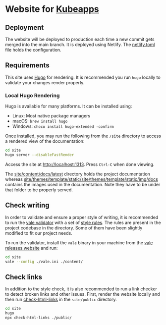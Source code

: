 # Website for [Kubeapps](https://kubeapps.com/)

## Deployment

The website will be deployed to production each time a new commit gets merged into the main branch. It is deployed using Netlify. The [netlify.toml](./netlify.toml) file holds the configuration.

## Requirements

This site uses [Hugo](https://github.com/gohugoio/hugo) for rendering. It is recommended you run `hugo` locally to validate your changes render properly.

### Local Hugo Rendering

Hugo is available for many platforms. It can be installed using:

- Linux: Most native package managers
- macOS: `brew install hugo`
- Windows: `choco install hugo-extended -confirm`

Once installed, you may run the following from the `/site` directory to access a rendered view of the documentation:

```bash
cd site
hugo server --disableFastRender
```

Access the site at [http://localhost:1313](http://localhost:1313). Press `Ctrl-C` when done viewing.

The [site/content/docs/latest](./content/docs/latest) directory holds the project documentation whereas [site/themes/template/static/site/themes/template/static/img/docs](./themes/template/static/site/themes/template/static/img/docs) contains the images used in the documentation. Note they have to be under that folder to be properly served.

## Check writing

In order to validate and ensure a proper style of writing, it is recommended to run the [vale validator](https://vale.sh/docs/vale-cli/installation/) with a set of [style rules](https://github.com/errata-ai/styles). The rules are present in the project codebase in the directory. Some of them have been slightly modified to fit our project needs.

To run the validator, install the `vale` binary in your machine from the [vale releases website](https://github.com/errata-ai/vale/releases) and run:

```bash
cd site
vale --config ./vale.ini ./content/
```

## Check links

In addition to the style check, it is also recommended to run a link checker to detect broken links and other issues.
First, render the website locally and then run [check-html-links](https://www.npmjs.com/package/check-html-links) in the `site/public` directory.

```bash
cd site
hugo
npx check-html-links ./public/
```
